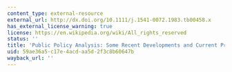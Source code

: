 ```yaml
---
content_type: external-resource
external_url: http://dx.doi.org/10.1111/j.1541-0072.1983.tb00458.x
has_external_license_warning: true
license: https://en.wikipedia.org/wiki/All_rights_reserved
status: ''
title: 'Public Policy Analysis: Some Recent Developments and Current Problems'
uid: 59ae36a5-c17e-4acd-aa5d-2f3c8b60647b
wayback_url: ''
---
```

